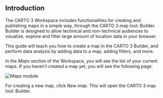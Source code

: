 ## Introduction

The CARTO 3 Workspace includes functionalities for creating and publishing maps in a simple way, through the CARTO 3 map tool: Builder.
Builder is designed to allow technical and non-technical audiences to visualize, explore and filter large amount of location data in your browser.

This guide will teach you how to create a map in the CARTO 3 Builder, and perform data analysis by adding data to a map, adding filters, and more.

In the *Maps* section of the Workspace, you will see the list of your current maps. If you haven’t created a map yet, you will see the following page:

![Maps module](/img/cloud-native-workspace/maps/maps_module.png)

For creating a new map, click *New map*. This will open the CARTO 3 map tool: Builder.